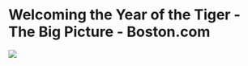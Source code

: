 <!--
id: 395085053
link: http://tumblr.atmos.org/post/395085053/welcoming-the-year-of-the-tiger-the-big-picture
slug: welcoming-the-year-of-the-tiger-the-big-picture
date: Wed Feb 17 2010 11:17:13 GMT-0800 (PST)
publish: 2010-02-017
tags: 
title: Welcoming the Year of the Tiger - The Big Picture - Boston.com
-->


Welcoming the Year of the Tiger - The Big Picture - Boston.com
==============================================================

![](http://www.tumblr.com/photo/1280/atmos/395085053/1/tumblr_ky02wpvTNx1qz4sng)

